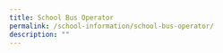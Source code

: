 ```yaml
---
title: School Bus Operator
permalink: /school-information/school-bus-operator/
description: ""
---
```

